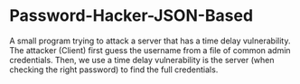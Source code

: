 # Password-Hacker-JSON-Based
A small program trying to attack a server that has a time delay vulnerability. The attacker (Client) first guess the username from a file of common admin credentials. Then, we use a time delay vulnerability is the server (when checking the right password) to find the full credentials.   
